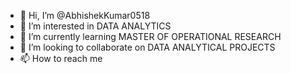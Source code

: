 - 👋 Hi, I’m @AbhishekKumar0518
- 👀 I’m interested in DATA ANALYTICS 
- 🌱 I’m currently learning MASTER OF OPERATIONAL RESEARCH 
- 💞️ I’m looking to collaborate on DATA ANALYTICAL PROJECTS
- 📫 How to reach me 

<!---
AbhishekKumar0518/AbhishekKumar0518 is a ✨ special ✨ repository because its `README.md` (this file) appears on your GitHub profile.
You can click the Preview link to take a look at your changes.
--->
